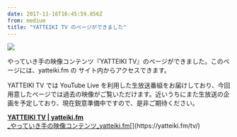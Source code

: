 ```yaml
---
date: 2017-11-16T16:45:59.856Z
from: medium
title: "YATTEIKI TV のページができました"
---
```


![](https://cdn-images-1.medium.com/max/800/1*wOVSLS_0N08HDH8R8g4Slw.png)

やっていき手の映像コンテンツ『YATTEIKI TV』のページができました。このページには、yatteiki.fm の サイト内からアクセスできます。

YATTEIKI TV では YouTube Live を利用した生放送番組をお届けしており、今回用意したページでは過去の映像がご覧いただけます。近いうちにまた生放送の企画を予定しており、現在鋭意準備中ですので、是非ご期待ください。

[**YATTEIKI TV | yatteiki.fm**  
_やっていき手の映像コンテンツ_yatteiki.fm](https://yatteiki.fm/tv/ "https://yatteiki.fm/tv/")[](https://yatteiki.fm/tv/)
